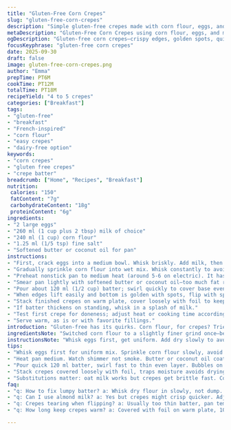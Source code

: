```yaml
---
title: "Gluten-Free Corn Crepes"
slug: "gluten-free-corn-crepes"
description: "Simple gluten-free crepes made with corn flour, eggs, and milk. Light, slightly grainy texture from corn flour. Butter for cooking adds richness and ensures easy flipping. Adjust flour for batter thickness. Cook on medium heat, listen for gentle sizzling. Flip when edges dry and bottom is golden. Keeps warm under foil to stay soft. Can swap oat milk for dairy, or coconut oil for butter. Watch out: too thin batter tears, too thick makes heavy crepes. Ideal for sweet or savory fillings."
metaDescription: "Gluten-Free Corn Crepes using corn flour, eggs, and milk. Light grainy texture, gentle sizzle cues, buttery pan for easy flipping. Swap oat milk or coconut oil."
ogDescription: "Gluten-free corn crepes—crispy edges, golden spots, quick flips, buttery pan key. Adjust batter thickness and use sensory cues for cook timing. Dairy-free friendly options."
focusKeyphrase: "gluten-free corn crepes"
date: 2025-09-30
draft: false
image: gluten-free-corn-crepes.png
author: "Emma"
prepTime: PT6M
cookTime: PT12M
totalTime: PT18M
recipeYield: "4 to 5 crepes"
categories: ["Breakfast"]
tags:
- "gluten-free"
- "breakfast"
- "French-inspired"
- "corn flour"
- "easy crepes"
- "dairy-free option"
keywords:
- "corn crepes"
- "gluten free crepes"
- "crepe batter"
breadcrumb: ["Home", "Recipes", "Breakfast"]
nutrition: 
 calories: "150"
 fatContent: "7g"
 carbohydrateContent: "18g"
 proteinContent: "6g"
ingredients:
- "2 large eggs"
- "260 ml (1 cup plus 2 tbsp) milk of choice"
- "240 ml (1 cup) corn flour"
- "1.25 ml (1/5 tsp) fine salt"
- "Softened butter or coconut oil for pan"
instructions:
- "First, crack eggs into a medium bowl. Whisk briskly. Add milk, then salt, whisk well until combined."
- "Gradually sprinkle corn flour into wet mix. Whisk constantly to avoid lumps, batter should be loose but not watery. Adjust by adding tiny splash more milk or a spoonful of flour if needed."
- "Preheat nonstick pan to medium heat (around 5-6 on electric). It has to shimmer, not smoke."
- "Smear pan lightly with softened butter or coconut oil—too much fat ruins edges, too little makes sticking."
- "Pour about 120 ml (1/2 cup) batter; swirl quickly to cover base evenly and thinly. Look for edges drying and bubbles forming, slight browning underneath."
- "When edges lift easily and bottom is golden with spots, flip with spatula. Cook other side briefly, 20-25 seconds, no longer or it dries out."
- "Stack finished crepes on warm plate, cover loosely with foil to keep pliable."
- "If batter thickens on standing, whisk in a splash of milk."
- "Test first crepe for doneness; adjust heat or cooking time accordingly."
- "Serve warm, as is or with favorite fillings."
introduction: "Gluten-free has its quirks. Corn flour, for crepes? Tried tapioca, rice flour, every combo. The grainy pop corn gives—whisper of cornfields under heat—interesting texture, not rubbery or gluey like some gluten-free flours. Keep batter just right, not too runny; thin enough for edges to crisp slightly but thick enough not to tear mid-flip. Pan temperature, butter amount, and watchfulness essential. Flip too soon or late, crepe fights back. On resting, foil cover keeps them soft, avoids drying. Useful little base for anything sweet or savory. Changed milk to oat once—different mouthfeel but worked. Butter for the pan is non-negotiable. Coconut oil shakes things up if dairy-free. Best crepes are the ones that whisper, not shout."
ingredientsNote: "Switched corn flour to a slightly finer grind once—better mouthfeel. Keep an eye on powder freshness; old corn flour gives off odd taste. Salt is low—just enough to balance without over-salting, as fillings often salty or sweet. Eggs add bind and richness; no skipping, no water instead—that’s a trap. Milk’s flexible: dairy, oat, or almond. Used oat milk recently, crepes slightly more brittle but OK if eaten immediately. Butter or coconut oil in pan prevents sticking and adds that nutty aroma. Grease sparingly; too much fat ruins edges, crepes turn greasy and flop. If batter thickens waiting, tiny pools on edges warn to add milk dropwise. Batter’s consistency is king—like syrup but slightly thicker, coats back of spoon. Overbeat? Results tough crepes."
instructionsNote: "Whisk eggs first, get uniform. Add dry slowly to avoid clumps—those are flattened lumps forming chewy spots, annoying. Medium heat needed—pan too hot, crepes burn edges but raw inside; too cool, no color, rubbery. Butter melts and foams—listen for soft hiss, not crackling sizzle. Pour batter, tilt pan fast to cover evenly, a thin, lacey layer. Bubbles appearing on top signal cooking. Edges should become dry and loose when ready to flip, use thin metal spatula carefully. Flip quick but gentle, cook just seconds more—overcooking dries and ruins softness. Keep finished crepes covered under foil, avoid stacking air gaps to prevent drying. If first crepe oddly thick or thin, tweak batter consistency. Serve immediately or wrap tightly for brief hold; reheating tricky without tearing. Fat in pan key; scrape excess between crepes."
tips:
- "Whisk eggs first for uniform mix. Sprinkle corn flour slowly, avoid lumps. Batter should drip but not swim, like thick syrup. Add milk dropwise if thickening while resting. Too watery makes tears, too thick fights flipping."
- "Heat pan medium. Watch shimmer not smoke. Butter or coconut oil coats edges lightly. Too much fat means greasy soggy edges; too little sticks and rips crepes. Listen for soft hiss, no crackle or sizzle."
- "Pour quick 120 ml batter, swirl fast to thin even layer. Bubbles on top signal cooking. Edges drying means ready to flip. Use thin metal spatula, quick gentle flip to prevent tearing."
- "Stack crepes covered loosely with foil, traps moisture avoids drying. If batter sits thick, break up with splash milk, whisk brisk. Adjust heat if bottom browns too fast or crepe remains wet inside."
- "Substitutions matter: oat milk works but crepes get brittle fast. Coconut oil gives nutty aroma, less slippery than butter. Salt very low, balance fillings instead. Eggs must stay; no water swaps, batter fails binding."
faq:
- "q: How to fix lumpy batter? a: Whisk dry flour in slowly, not dump. Use constant stirring. Lumps mean chewy pockets. If lumps too firm, strain batter with fine sieve, or whisk vigorously to break."
- "q: Can I use almond milk? a: Yes but crepes might crisp quicker. Adjust batter thickness with milk volume, slightly reduce flour if needed. Coconut oil helps with sticking when dairy-free. Butter swap affects taste."
- "q: Crepes tearing when flipping? a: Usually too thin batter, pan temp too low, or spatula too thick. Batter should coat thin but not watery. Heat must be medium, pan warm enough for quick set edges before flip."
- "q: How long keep crepes warm? a: Covered with foil on warm plate, 10-15 mins max. Beyond that, crepes dry or get gummy. Cooler temps cause rubbery texture. To store longer refrigerate wrapped, reheat gently steam or low heat."

---
```


